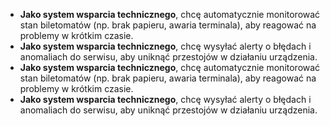 
- **Jako system wsparcia technicznego**, chcę automatycznie monitorować stan
biletomatów (np. brak papieru, awaria terminala), aby reagować na problemy w
krótkim czasie.
- **Jako system wsparcia technicznego**, chcę wysyłać alerty o błędach i
anomaliach do serwisu, aby uniknąć przestojów w działaniu urządzenia.
- **Jako system wsparcia technicznego**, chcę automatycznie monitorować stan
biletomatów (np. brak papieru, awaria terminala), aby reagować na problemy w
krótkim czasie.
- **Jako system wsparcia technicznego**, chcę wysyłać alerty o błędach i
anomaliach do serwisu, aby uniknąć przestojów w działaniu urządzenia.

